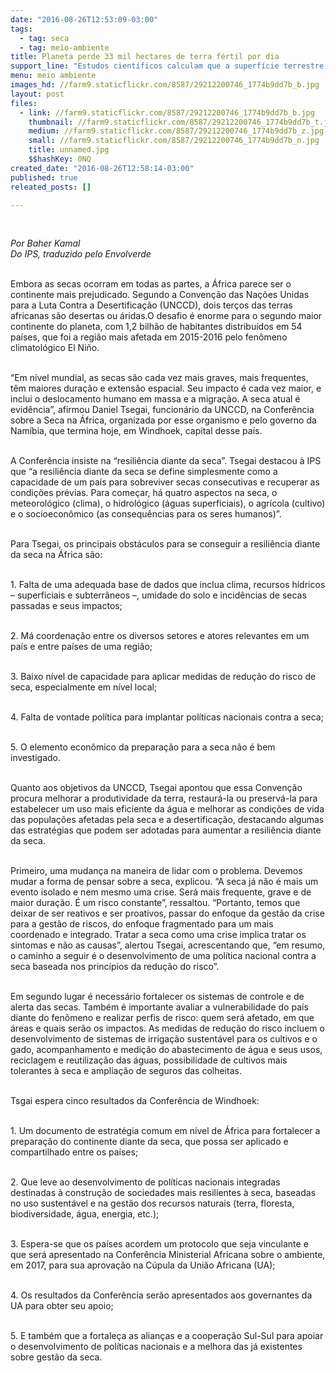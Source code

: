 ```yaml
---
date: "2016-08-26T12:53:09-03:00"
tags:
  - tag: seca
  - tag: meio-ambiente
title: Planeta perde 33 mil hectares de terra fértil por dia
support_line: "Estudos científicos calculam que a superfície terrestre em condições de seca passou de 10% para 15% no começo dos anos 1970, para mais de 30% no início de 2000, e que esses números continuarão aumentando"
menu: meio ambiente
images_hd: //farm9.staticflickr.com/8587/29212200746_1774b9dd7b_b.jpg
layout: post
files:
  - link: //farm9.staticflickr.com/8587/29212200746_1774b9dd7b_b.jpg
    thumbnail: //farm9.staticflickr.com/8587/29212200746_1774b9dd7b_t.jpg
    medium: //farm9.staticflickr.com/8587/29212200746_1774b9dd7b_z.jpg
    small: //farm9.staticflickr.com/8587/29212200746_1774b9dd7b_n.jpg
    title: unnamed.jpg
    $$hashKey: 0NQ
created_date: "2016-08-26T12:58:14-03:00"
published: true
releated_posts: []

---
```

<p>&nbsp;</p>

<p><em>Por Baher Kamal<br />
Do IPS, traduzido pelo Envolverde</em></p>

<p><br />
Embora as secas ocorram em todas as partes, a &Aacute;frica parece ser o continente mais prejudicado. Segundo a Conven&ccedil;&atilde;o das Na&ccedil;&otilde;es Unidas para a Luta Contra a Desertifica&ccedil;&atilde;o (UNCCD), dois ter&ccedil;os das terras africanas s&atilde;o desertas ou &aacute;ridas.O desafio &eacute; enorme para o segundo maior continente do planeta, com 1,2 bilh&atilde;o de habitantes distribu&iacute;dos em 54 pa&iacute;ses, que foi a regi&atilde;o mais afetada em 2015-2016 pelo fen&ocirc;meno climatol&oacute;gico El Ni&ntilde;o.</p>

<p><br />
&ldquo;Em n&iacute;vel mundial, as secas s&atilde;o cada vez mais graves, mais frequentes, t&ecirc;m maiores dura&ccedil;&atilde;o e extens&atilde;o espacial. Seu impacto &eacute; cada vez maior, e inclui o deslocamento humano em massa e a migra&ccedil;&atilde;o. A seca atual &eacute; evid&ecirc;ncia&rdquo;, afirmou Daniel Tsegai, funcion&aacute;rio da UNCCD, na Confer&ecirc;ncia sobre a Seca na &Aacute;frica, organizada por esse organismo e pelo governo da Nam&iacute;bia, que termina hoje, em Windhoek, capital desse pa&iacute;s.</p>

<p><br />
A Confer&ecirc;ncia insiste na &ldquo;resili&ecirc;ncia diante da seca&rdquo;. Tsegai destacou &agrave; IPS que &ldquo;a resili&ecirc;ncia diante da seca se define simplesmente como a capacidade de um pa&iacute;s para sobreviver secas consecutivas e recuperar as condi&ccedil;&otilde;es pr&eacute;vias. Para come&ccedil;ar, h&aacute; quatro aspectos na seca, o meteorol&oacute;gico (clima), o hidrol&oacute;gico (&aacute;guas superficiais), o agr&iacute;cola (cultivo) e o socioecon&ocirc;mico (as consequ&ecirc;ncias para os seres humanos)&rdquo;.</p>

<p><br />
Para Tsegai, os principais obst&aacute;culos para se conseguir a resili&ecirc;ncia diante da seca na &Aacute;frica s&atilde;o:</p>

<p><br />
1. Falta de uma adequada base de dados que inclua clima, recursos h&iacute;dricos &ndash; superficiais e subterr&acirc;neos &ndash;, umidade do solo e incid&ecirc;ncias de secas passadas e seus impactos;</p>

<p><br />
2. M&aacute; coordena&ccedil;&atilde;o entre os diversos setores e atores relevantes em um pa&iacute;s e entre pa&iacute;ses de uma regi&atilde;o;</p>

<p><br />
3. Baixo n&iacute;vel de capacidade para aplicar medidas de redu&ccedil;&atilde;o do risco de seca, especialmente em n&iacute;vel local;</p>

<p><br />
4. Falta de vontade pol&iacute;tica para implantar pol&iacute;ticas nacionais contra a seca;</p>

<p><br />
5. O elemento econ&ocirc;mico da prepara&ccedil;&atilde;o para a seca n&atilde;o &eacute; bem investigado.</p>

<p><br />
Quanto aos objetivos da UNCCD, Tsegai apontou que essa Conven&ccedil;&atilde;o procura melhorar a produtividade da terra, restaur&aacute;-la ou preserv&aacute;-la para estabelecer um uso mais eficiente da &aacute;gua e melhorar as condi&ccedil;&otilde;es de vida das popula&ccedil;&otilde;es afetadas pela seca e a desertifica&ccedil;&atilde;o, destacando algumas das estrat&eacute;gias que podem ser adotadas para aumentar a resili&ecirc;ncia diante da seca.</p>

<p><br />
Primeiro, uma mudan&ccedil;a na maneira de lidar com o problema. Devemos mudar a forma de pensar sobre a seca, explicou. &ldquo;A seca j&aacute; n&atilde;o &eacute; mais um evento isolado e nem mesmo uma crise. Ser&aacute; mais frequente, grave e de maior dura&ccedil;&atilde;o. &Eacute; um risco constante&rdquo;, ressaltou. &ldquo;Portanto, temos que deixar de ser reativos e ser proativos, passar do enfoque da gest&atilde;o da crise para a gest&atilde;o de riscos, do enfoque fragmentado para um mais coordenado e integrado. Tratar a seca como uma crise implica tratar os sintomas e n&atilde;o as causas&rdquo;, alertou Tsegai, acrescentando que, &ldquo;em resumo, o caminho a seguir &eacute; o desenvolvimento de uma pol&iacute;tica nacional contra a seca baseada nos princ&iacute;pios da redu&ccedil;&atilde;o do risco&rdquo;.</p>

<p><br />
Em segundo lugar &eacute; necess&aacute;rio fortalecer os sistemas de controle e de alerta das secas. Tamb&eacute;m &eacute; importante avaliar a vulnerabilidade do pa&iacute;s diante do fen&ocirc;meno e realizar perfis de risco: quem ser&aacute; afetado, em que &aacute;reas e quais ser&atilde;o os impactos. As medidas de redu&ccedil;&atilde;o do risco incluem o desenvolvimento de sistemas de irriga&ccedil;&atilde;o sustent&aacute;vel para os cultivos e o gado, acompanhamento e medi&ccedil;&atilde;o do abastecimento de &aacute;gua e seus usos, reciclagem e reutiliza&ccedil;&atilde;o das &aacute;guas, possibilidade de cultivos mais tolerantes &agrave; seca e amplia&ccedil;&atilde;o de seguros das colheitas.</p>

<p><br />
Tsgai espera cinco resultados da Confer&ecirc;ncia de Windhoek:</p>

<p><br />
1. Um documento de estrat&eacute;gia comum em n&iacute;vel de &Aacute;frica para fortalecer a prepara&ccedil;&atilde;o do continente diante da seca, que possa ser aplicado e compartilhado entre os pa&iacute;ses;</p>

<p><br />
2. Que leve ao desenvolvimento de pol&iacute;ticas nacionais integradas destinadas &agrave; constru&ccedil;&atilde;o de sociedades mais resilientes &agrave; seca, baseadas no uso sustent&aacute;vel e na gest&atilde;o dos recursos naturais (terra, floresta, biodiversidade, &aacute;gua, energia, etc.);</p>

<p><br />
3. Espera-se que os pa&iacute;ses acordem um protocolo que seja vinculante e que ser&aacute; apresentado na Confer&ecirc;ncia Ministerial Africana sobre o ambiente, em 2017, para sua aprova&ccedil;&atilde;o na C&uacute;pula da Uni&atilde;o Africana (UA);</p>

<p><br />
4. Os resultados da Confer&ecirc;ncia ser&atilde;o apresentados aos governantes da UA para obter seu apoio;</p>

<p><br />
5. E tamb&eacute;m que a fortale&ccedil;a as alian&ccedil;as e a coopera&ccedil;&atilde;o Sul-Sul para apoiar o desenvolvimento de pol&iacute;ticas nacionais e a melhora das j&aacute; existentes sobre gest&atilde;o da seca.</p>
